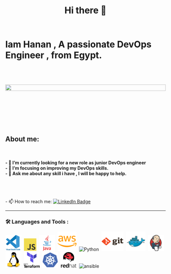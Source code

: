 <h1 align=center> Hi there 👋<h1>
<br>
 Iam Hanan , A passionate DevOps Engineer , from Egypt.
<br>
<br>
<br>
 <div align="center">
  <img src="https://media.giphy.com/media/dWesBcTLavkZuG35MI/giphy.gif" width="100%" height="50%"/>
</div>
<br>
<br>

 <br>
 <h2>
About me: </h2>
  
  
 <h4>
<br>
  <br>
  - 🌱 I’m currently looking for a new role as junior DevOps engineer<br>
- 👯 I’m focusing on improving my DevOps skills. <br>
 - 💬 Ask me about any skill i have , I will be happy to help.
 

  </h4>
<br>
<br>
<br>
  

 <div id="badges">
  - 📫 How to reach me: <a href="https://www.linkedin.com/in/hananmansour/">
    <img src="https://raw.githubusercontent.com/rahuldkjain/github-profile-readme-generator/master/src/images/icons/Social/linked-in-alt.svg" alt="LinkedIn Badge" height="20" width="40"/>
  </a>
   
</div>

 ---

### :hammer_and_wrench: Languages and Tools :

<div>
 <img src="https://github.com/devicons/devicon/blob/master/icons/vscode/vscode-original-wordmark.svg" title="vs" alt="vs" width="50" height="50"/>&nbsp;
  <img src="https://github.com/devicons/devicon/blob/master/icons/javascript/javascript-original.svg" title="JavaScript" alt="JavaScript" width="40" height="40"/>&nbsp;
 <img src="https://github.com/devicons/devicon/blob/master/icons/java/java-original-wordmark.svg" title="Java" alt="Java" width="50" height="50"/>&nbsp;
  <img src="https://github.com/devicons/devicon/blob/master/icons/amazonwebservices/amazonwebservices-plain-wordmark.svg" title="AWS" alt="AWS" width="60" height="60"/>&nbsp;
  <img src="https://upload.wikimedia.org/wikipedia/commons/thumb/c/c3/Python-logo-notext.svg/1200px-Python-logo-notext.svg.png" title="Python" alt="Python" width="40" height="40"/>&nbsp;
  <img src="https://github.com/devicons/devicon/blob/master/icons/git/git-original-wordmark.svg" title="Git" alt="Git" width="70" height="60"/>&nbsp;
  <img src="https://github.com/devicons/devicon/blob/master/icons/docker/docker-original.svg" title="Docker" alt="docker" width="60" height="60"/>&nbsp;
  <img src="https://github.com/devicons/devicon/blob/master/icons/jenkins/jenkins-original.svg" title="jenkins" alt="jenkins" width="50" height="50"/>&nbsp;
  <img src="https://github.com/devicons/devicon/blob/master/icons/linux/linux-original.svg" title="linux" alt="linux" width="50" height="50"/>&nbsp;
   <img src="https://github.com/devicons/devicon/blob/master/icons/terraform/terraform-original-wordmark.svg" title="terraform" alt="terraform" width="50" height="50"/>&nbsp;
   <img src="https://github.com/devicons/devicon/blob/master/icons/kubernetes/kubernetes-plain.svg" title="kubernetes" alt="kubernetes" width="50" height="50"/>&nbsp;
   <img src="https://github.com/devicons/devicon/blob/master/icons/redhat/redhat-original-wordmark.svg" title="redhat" alt="redhat" width="50" height="50"/>&nbsp;
   <img src="https://cms-assets.tutsplus.com/uploads/users/1199/posts/25940/preview_image/ansible.png" title="ansible" alt="ansible" width="60" height="50"/>&nbsp;
</div>


